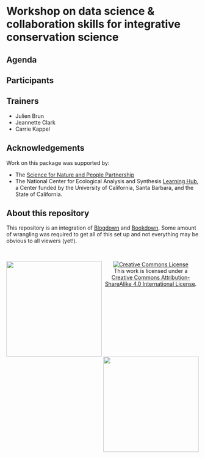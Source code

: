 
# Workshop on data science & collaboration skills for integrative conservation science

## Agenda

## Participants

## Trainers

- Julien Brun
- Jeannette Clark
- Carrie Kappel

## Acknowledgements

Work on this package was supported by:

- The [Science for Nature and People Partnership](https://snappartnership.net/)
- The National Center for Ecological Analysis and Synthesis [Learning Hub](https://www.nceas.ucsb.edu/learning-hub), a Center funded by the University of California, Santa Barbara, and the State of California.


## About this repository

This repository is an integration of [Blogdown](https://github.com/rstudio/blogdown) and [Bookdown](https://bookdown.org).
Some amount of wrangling was required to get all of this set up and not everything may be obvious to all viewers (yet!). 


<div>
  <p><br /></p>
  <p><a rel="license" href="https://www.snappartnership.net/"><img  src="https://www.nceas.ucsb.edu/files/logos/SNAP/Snapp-Acronym-Color.jpg" width="250px" align="left" /></a> <a rel="license" href="href="https://www.nceas.ucsb.edu/"><img src="https://www.nceas.ucsb.edu/files/logos/NCEAS/NCEAS-full%20logo-4C.jpg" width="250px" align="right"/></a></p>
  <p align="center"><a rel="license" href="http://creativecommons.org/licenses/by-sa/4.0/"><img alt="Creative Commons License" style="border-width:0" src="https://i.creativecommons.org/l/by-sa/4.0/88x31.png"  /></a><br />This work is licensed under a <a rel="license" href="http://creativecommons.org/licenses/by-sa/4.0/">Creative Commons Attribution-ShareAlike 4.0 International License</a>. </p>
</div>
